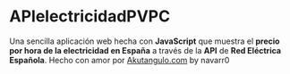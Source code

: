 # APIelectricidadPVPC
Una sencilla aplicación web hecha con __JavaScript__ que muestra el **precio por hora de la electricidad en España** a través de la __API__ de **Red Eléctrica Española**. 
Hecho con amor por [Akutangulo.com](http://akutangulo.com/ "Akutangulo.com") by navarr0
